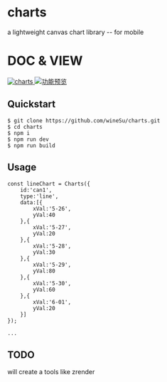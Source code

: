 
# charts 

a lightweight canvas chart library
-- for mobile

# DOC & VIEW
<a href="https://www.gitsu.cn/article79">
    <img src="https://img.shields.io/badge/charts-介绍-brightgreen" alt="charts" />
</a>
<a href="https://winesu.github.io/charts/dist/index.html?s==22">
    <img src="https://img.shields.io/badge/charts-预览-brightgreen" alt="功能预览" />
</a>

## Quickstart

```
$ git clone https://github.com/wineSu/charts.git
$ cd charts
$ npm i
$ npm run dev
$ npm run build
```

## Usage

```
const lineChart = Charts({
    id:'can1',
    type:'line',
    data:[{
        xVal:'5-26',
        yVal:40
    },{
        xVal:'5-27',
        yVal:20
    },{
        xVal:'5-28',
        yVal:30
    },{
        xVal:'5-29',
        yVal:80
    },{
        xVal:'5-30',
        yVal:60
    },{
        xVal:'6-01',
        yVal:20
    }]
});

... 

```

## TODO
will create a tools like zrender
